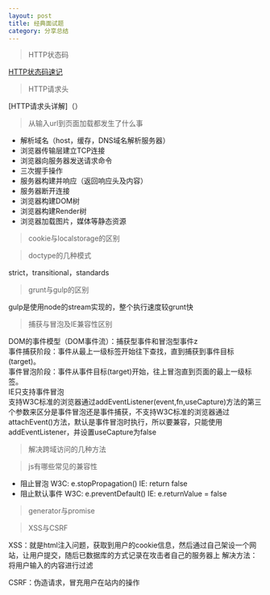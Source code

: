 ```yaml
---
layout: post
title: 经典面试题
category: 分享总结
---
```


>HTTP状态码

[HTTP状态码速记]()

>HTTP请求头

[HTTP请求头详解]（）

>从输入url到页面加载都发生了什么事

* 解析域名（host，缓存，DNS域名解析服务器）
* 浏览器传输层建立TCP连接
* 浏览器向服务器发送请求命令
* 三次握手操作
* 服务器构建并响应（返回响应头及内容）
* 服务器断开连接
* 浏览器构建DOM树
* 浏览器构建Render树
* 浏览器加载图片，媒体等静态资源


>cookie与localstorage的区别

>doctype的几种模式

strict，transitional，standards


>grunt与gulp的区别

gulp是使用node的stream实现的，整个执行速度较grunt快

>捕获与冒泡及IE兼容性区别

DOM的事件模型（DOM事件流）：捕获型事件和冒泡型事件z<br>
事件捕获阶段：事件从最上一级标签开始往下查找，直到捕获到事件目标(target)。<br>
事件冒泡阶段：事件从事件目标(target)开始，往上冒泡直到页面的最上一级标签。<br>
IE只支持事件冒泡<br>
支持W3C标准的浏览器通过addEventListener(event,fn,useCapture)方法的第三个参数来区分是事件冒泡还是事件捕获，不支持W3C标准的浏览器通过attachEvent()方法，默认是事件冒泡时执行，所以要兼容，只能使用addEventListener，并设置useCapture为false

>解决跨域访问的几种方法

>js有哪些常见的兼容性

* 阻止冒泡 W3C: e.stopPropagation() IE: return false
* 阻止默认事件  W3C: e.preventDefault() IE: e.returnValue = false

>generator与promise


>XSS与CSRF

XSS：就是html注入问题，获取到用户的cookie信息，然后通过自己架设一个网站，让用户提交，随后已数据库的方式记录在攻击者自己的服务器上
解决方法：将用户输入的内容进行过滤

CSRF：伪造请求，冒充用户在站内的操作
